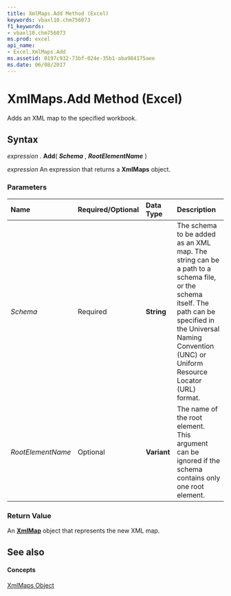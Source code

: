 ```yaml
---
title: XmlMaps.Add Method (Excel)
keywords: vbaxl10.chm756073
f1_keywords:
- vbaxl10.chm756073
ms.prod: excel
api_name:
- Excel.XmlMaps.Add
ms.assetid: 0197c932-73bf-024e-35b1-aba984175aee
ms.date: 06/08/2017
---
```



# XmlMaps.Add Method (Excel)

Adds an XML map to the specified workbook.


## Syntax

 _expression_ . **Add**( **_Schema_** , **_RootElementName_** )

 _expression_ An expression that returns a **XmlMaps** object.


### Parameters



|**Name**|**Required/Optional**|**Data Type**|**Description**|
|:-----|:-----|:-----|:-----|
| _Schema_|Required| **String**|The schema to be added as an XML map. The string can be a path to a schema file, or the schema itself. The path can be specified in the Universal Naming Convention (UNC) or Uniform Resource Locator (URL) format.|
| _RootElementName_|Optional| **Variant**|The name of the root element. This argument can be ignored if the schema contains only one root element.|

### Return Value

An **[XmlMap](xmlmap-object-excel.md)** object that represents the new XML map.


## See also


#### Concepts


[XmlMaps Object](xmlmaps-object-excel.md)

